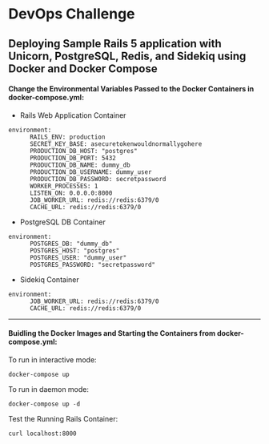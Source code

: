 # DevOps Challenge

## Deploying Sample Rails 5 application with Unicorn, PostgreSQL, Redis, and Sidekiq using Docker and Docker Compose

#### Change the Environmental Variables Passed to the Docker Containers in docker-compose.yml: #### 

- Rails Web Application Container
```
environment:
      RAILS_ENV: production
      SECRET_KEY_BASE: asecuretokenwouldnormallygohere
      PRODUCTION_DB_HOST: "postgres"
      PRODUCTION_DB_PORT: 5432
      PRODUCTION_DB_NAME: dummy_db 
      PRODUCTION_DB_USERNAME: dummy_user
      PRODUCTION_DB_PASSWORD: secretpassword
      WORKER_PROCESSES: 1  
      LISTEN_ON: 0.0.0.0:8000
      JOB_WORKER_URL: redis://redis:6379/0
      CACHE_URL: redis://redis:6379/0
```

- PostgreSQL DB Container
```
environment:
      POSTGRES_DB: "dummy_db"
      POSTGRES_HOST: "postgres"
      POSTGRES_USER: "dummy_user"
      POSTGRES_PASSWORD: "secretpassword"
```

- Sidekiq Container
```
environment:
      JOB_WORKER_URL: redis://redis:6379/0
      CACHE_URL: redis://redis:6379/0
```
- - - -

#### Buidling the Docker Images and Starting the Containers from docker-compose.yml: ####

To run in interactive mode:
```
docker-compose up
```

To run in daemon mode:
```
docker-compose up -d
```

Test the Running Rails Container:
```
curl localhost:8000
```